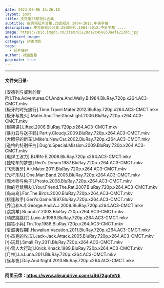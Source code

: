 ```yaml
---
date: 2023-08-06 16:26:10
layout: post
title: 皮克斯25部短片合集
subtitle: 皮克斯短片合集.25部短片.1984-2012.中英字幕
description: 皮克斯短片合集.25部短片.1984-2012.中英字幕.....  
image: https://pic.imgdb.cn/item/65129c12c458853aefe213dd.jpg
optimized_image: 
category: 动画电影
tags:
  - 短片推荐
author: 对酒当歌
paginate: true
---
```


---

#### 文件夹目录:

[安德列与威利的冒险].The.Adventures.Of.Andre.And.Wally.B.1984.BluRay.720p.x264.AC3-CMCT.mkv  
[板牙的时光旅行].Time.Travel.Mater.2012.BluRay.720p.x264.AC3-CMCT.mkv  
[板牙与鬼火].Mater.And.The.Ghostlight.2006.BluRay.720p.x264.AC3-CMCT.mkv  
[绑架课].Lifted.2006.BluRay.720p.x264.AC3-CMCT.mkv  
[暴力云与送子鹳].Partly.Cloudy.2009.BluRay.720p.x264.AC3-CMCT.mkv  
[大眼仔的新车].Mike's.New.Car.2002.BluRay.720p.x264.AC3-CMCT.mkv  
[道格的特别任务].Dug's.Special.Mission.2009.BluRay.720p.x264.AC3-CMCT.mkv  
[电焊工波力].BURN-E.2008.BluRay.720p.x264.AC3-CMCT.mkv  
[独轮车的梦想].Red's.Dream.1987.BluRay.720p.x264.AC3-CMCT.mkv  
[飞天板牙].Air.Mater.2011.BluRay.720p.x264.AC3-CMCT.mkv  
[光杆乐队].One.Man.Band.2005.BluRay.720p.x264.AC3-CMCT.mkv  
[魔术师与兔子].Presto.2008.BluRay.720p.x264.AC3-CMCT.mkv  
[你的老鼠朋友].Your.Friend.The.Rat.2007.BluRay.720p.x264.AC3-CMCT.mkv  
[鸟鸟鸟].For.The.Birds.2000.BluRay.720p.x264.AC3-CMCT.mkv  
[棋逢敌手].Geri's.Game.1997.BluRay.720p.x264.AC3-CMCT.mkv  
[乔治和AJ].George.And.A.J.2009.BluRay.720p.x264.AC3-CMCT.mkv  
[跳跳羊].Boundin'.2003.BluRay.720p.x264.AC3-CMCT.mkv  
[顽皮跳跳灯].Luxo.Jr.1986.BluRay.720p.x264.AC3-CMCT.mkv  
[锡铁小兵].Tin.Toy.1988.BluRay.720p.x264.AC3-CMCT.mkv  
[夏威夷假期].Hawaiian.Vacation.2011.BluRay.720p.x264.AC3-CMCT.mkv  
[小杰克的攻击].Jack-Jack.Attack.2005.BluRay.720p.x264.AC3-CMCT.mkv  
[小玩具].Small.Fry.2011.BluRay.720p.x264.AC3-CMCT.mkv  
[小雪人大行动].Knick.Knack.1989.BluRay.720p.x264.AC3-CMCT.mkv  
[月神].La.Luna.2011.BluRay.720p.x264.AC3-CMCT.mkv  
[昼与夜].Day.And.Night.2010.BluRay.720p.x264.AC3-CMCT.mkv  

---

**阿里云盘：<https://www.aliyundrive.com/s/B67XgnfvNti>**

---
